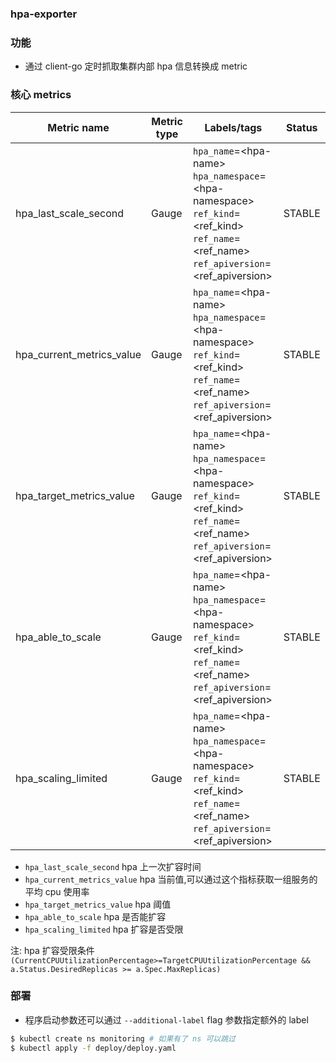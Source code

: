 ### hpa-exporter

### 功能

* 通过 client-go 定时抓取集群内部 hpa 信息转换成 metric
 

### 核心 metrics
| Metric name                       | Metric type | Labels/tags                                                   | Status |
| --------------------------------  | ----------- | ------------------------------------------------------------- | ------ |
| hpa_last_scale_second             | Gauge       | `hpa_name`=&lt;hpa-name&gt; <br> `hpa_namespace`=&lt;hpa-namespace&gt; <br> `ref_kind`=&lt;ref_kind&gt; <br> `ref_name`=&lt;ref_name&gt; <br> `ref_apiversion`=&lt;ref_apiversion&gt;| STABLE |
| hpa_current_metrics_value         | Gauge       | `hpa_name`=&lt;hpa-name&gt; <br> `hpa_namespace`=&lt;hpa-namespace&gt; <br> `ref_kind`=&lt;ref_kind&gt; <br> `ref_name`=&lt;ref_name&gt; <br> `ref_apiversion`=&lt;ref_apiversion&gt;| STABLE |
| hpa_target_metrics_value          | Gauge       | `hpa_name`=&lt;hpa-name&gt; <br> `hpa_namespace`=&lt;hpa-namespace&gt; <br> `ref_kind`=&lt;ref_kind&gt; <br> `ref_name`=&lt;ref_name&gt; <br> `ref_apiversion`=&lt;ref_apiversion&gt;| STABLE |
| hpa_able_to_scale                 | Gauge       | `hpa_name`=&lt;hpa-name&gt; <br> `hpa_namespace`=&lt;hpa-namespace&gt; <br> `ref_kind`=&lt;ref_kind&gt; <br> `ref_name`=&lt;ref_name&gt; <br> `ref_apiversion`=&lt;ref_apiversion&gt;| STABLE |
| hpa_scaling_limited               | Gauge       | `hpa_name`=&lt;hpa-name&gt; <br> `hpa_namespace`=&lt;hpa-namespace&gt; <br> `ref_kind`=&lt;ref_kind&gt; <br> `ref_name`=&lt;ref_name&gt; <br> `ref_apiversion`=&lt;ref_apiversion&gt;| STABLE |


* `hpa_last_scale_second` hpa 上一次扩容时间
* `hpa_current_metrics_value` hpa 当前值,可以通过这个指标获取一组服务的平均 cpu 使用率
* `hpa_target_metrics_value` hpa 阈值
* `hpa_able_to_scale` hpa 是否能扩容
* `hpa_scaling_limited` hpa 扩容是否受限

注: hpa 扩容受限条件 `(CurrentCPUUtilizationPercentage>=TargetCPUUtilizationPercentage && a.Status.DesiredReplicas >= a.Spec.MaxReplicas)`


### 部署
* 程序启动参数还可以通过 `--additional-label` flag 参数指定额外的 label

```bash
$ kubectl create ns monitoring # 如果有了 ns 可以跳过
$ kubectl apply -f deploy/deploy.yaml
```
